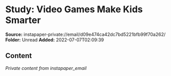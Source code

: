 # Study: Video Games Make Kids Smarter

**Source:** instapaper-private://email/d09e474ca42dc7bd5221bfb99f70a262/
**Folder:** Unread
**Added:** 2022-07-07T02:09:39




## Content
*Private content from instapaper_email*
